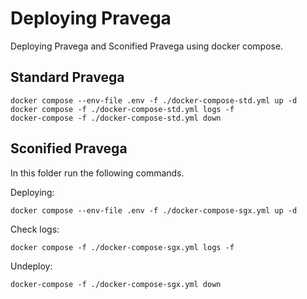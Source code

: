 # Deploying Pravega

Deploying Pravega and Sconified Pravega using docker compose.

## Standard Pravega

```
docker compose --env-file .env -f ./docker-compose-std.yml up -d
docker compose -f ./docker-compose-std.yml logs -f
docker-compose -f ./docker-compose-std.yml down
```

## Sconified Pravega

In this folder run the following commands.

Deploying:
```
docker compose --env-file .env -f ./docker-compose-sgx.yml up -d
```

Check logs:
```
docker compose -f ./docker-compose-sgx.yml logs -f
```

Undeploy:
```
docker-compose -f ./docker-compose-sgx.yml down
```


